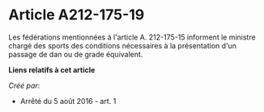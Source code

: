# Article A212-175-19

Les fédérations mentionnées à l'article A. 212-175-15 informent le ministre chargé des sports des conditions nécessaires à la
présentation d'un passage de dan ou de grade équivalent.

**Liens relatifs à cet article**

_Créé par_:

  - Arrêté du 5 août 2016 - art. 1
